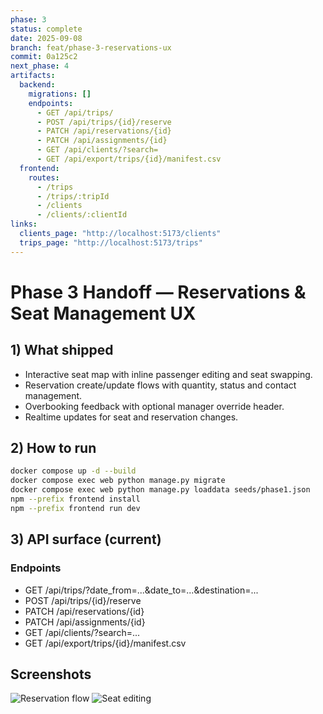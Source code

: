 ```yaml
---
phase: 3
status: complete
date: 2025-09-08
branch: feat/phase-3-reservations-ux
commit: 0a125c2
next_phase: 4
artifacts:
  backend:
    migrations: []
    endpoints:
      - GET /api/trips/
      - POST /api/trips/{id}/reserve
      - PATCH /api/reservations/{id}
      - PATCH /api/assignments/{id}
      - GET /api/clients/?search=
      - GET /api/export/trips/{id}/manifest.csv
  frontend:
    routes:
      - /trips
      - /trips/:tripId
      - /clients
      - /clients/:clientId
links:
  clients_page: "http://localhost:5173/clients"
  trips_page: "http://localhost:5173/trips"
---
```

# Phase 3 Handoff — Reservations & Seat Management UX

## 1) What shipped
- Interactive seat map with inline passenger editing and seat swapping.
- Reservation create/update flows with quantity, status and contact management.
- Overbooking feedback with optional manager override header.
- Realtime updates for seat and reservation changes.

## 2) How to run
```bash
docker compose up -d --build
docker compose exec web python manage.py migrate
docker compose exec web python manage.py loaddata seeds/phase1.json
npm --prefix frontend install
npm --prefix frontend run dev
```

## 3) API surface (current)
### Endpoints
- GET /api/trips/?date_from=...&date_to=...&destination=...
- POST /api/trips/{id}/reserve
- PATCH /api/reservations/{id}
- PATCH /api/assignments/{id}
- GET /api/clients/?search=...
- GET /api/export/trips/{id}/manifest.csv

## Screenshots
![Reservation flow](../screenshots/reservation-flow.png)
![Seat editing](../screenshots/seat-edit.png)
